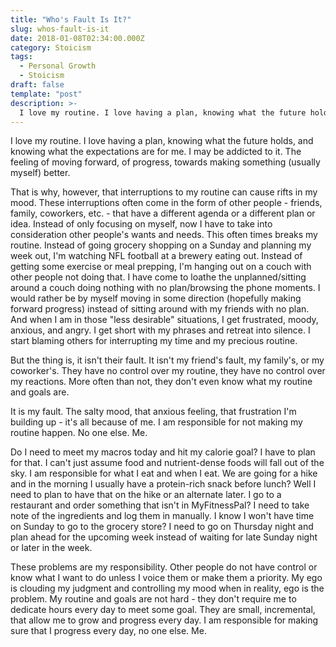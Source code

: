 ```yaml
---
title: "Who's Fault Is It?"
slug: whos-fault-is-it
date: 2018-01-08T02:34:00.000Z
category: Stoicism
tags:
  - Personal Growth
  - Stoicism
draft: false
template: "post"
description: >-
  I love my routine. I love having a plan, knowing what the future holds, and knowing what the expectations are for me. I may be addicted to it. The feeling of moving forward, of progress, towards...
---
```


I love my routine. I love having a plan, knowing what the future holds, and knowing what the expectations are for me. I may be addicted to it. The feeling of moving forward, of progress, towards making something (usually myself) better.

That is why, however, that interruptions to my routine can cause rifts in my mood. These interruptions often come in the form of other people - friends, family, coworkers, etc. - that have a different agenda or a different plan or idea. Instead of only focusing on myself, now I have to take into consideration other people's wants and needs. This often times breaks my routine. Instead of going grocery shopping on a Sunday and planning my week out, I'm watching NFL football at a brewery eating out. Instead of getting some exercise or meal prepping, I'm hanging out on a couch with other people not doing that. I have come to loathe the unplanned/sitting around a couch doing nothing with no plan/browsing the phone moments. I would rather be by myself moving in some direction (hopefully making forward progress) instead of sitting around with my friends with no plan. And when I am in those "less desirable" situations, I get frustrated, moody, anxious, and angry. I get short with my phrases and retreat into silence. I start blaming others for interrupting my time and my precious routine.

But the thing is, it isn't their fault. It isn't my friend's fault, my family's, or my coworker's. They have no control over my routine, they have no control over my reactions. More often than not, they don't even know what my routine and goals are.

It is my fault. The salty mood, that anxious feeling, that frustration I'm building up - it's all because of me. I am responsible for not making my routine happen. No one else. Me.

Do I need to meet my macros today and hit my calorie goal? I have to plan for that. I can't just assume food and nutrient-dense foods will fall out of the sky. I am responsible for what I eat and when I eat. We are going for a hike and in the morning I usually have a protein-rich snack before lunch? Well I need to plan to have that on the hike or an alternate later. I go to a restaurant and order something that isn't in MyFitnessPal? I need to take note of the ingredients and log them in manually. I know I won't have time on Sunday to go to the grocery store? I need to go on Thursday night and plan ahead for the upcoming week instead of waiting for late Sunday night or later in the week.

These problems are my responsibility. Other people do not have control or know what I want to do unless I voice them or make them a priority. My ego is clouding my judgment and controlling my mood when in reality, ego is the problem. My routine and goals are not hard - they don't require me to dedicate hours every day to meet some goal. They are small, incremental, that allow me to grow and progress every day. I am responsible for making sure that I progress every day, no one else. Me.

